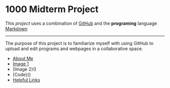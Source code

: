 # 1000 Midterm Project

This *project* uses a combination of [GitHub](https://github.com/) and the **programing** language [Markdown](https://daringfireball.net/projects/markdown/)

---
The purpose of this project is to familiarize myself with using GitHub to upload and edit programs and webpages in a collaborative space. 

- [About Me](AboutMe.md)
- [Image 1]()
- [Image 2}()
- [Code}()
- [Helpful Links]()
